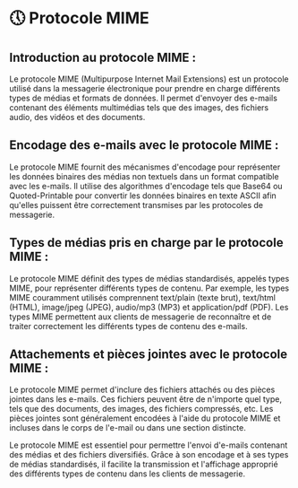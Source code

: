 # 🕔 Protocole MIME

## Introduction au protocole MIME :&#x20;

Le protocole MIME (Multipurpose Internet Mail Extensions) est un protocole utilisé dans la messagerie électronique pour prendre en charge différents types de médias et formats de données. Il permet d'envoyer des e-mails contenant des éléments multimédias tels que des images, des fichiers audio, des vidéos et des documents.

## Encodage des e-mails avec le protocole MIME :&#x20;

Le protocole MIME fournit des mécanismes d'encodage pour représenter les données binaires des médias non textuels dans un format compatible avec les e-mails. Il utilise des algorithmes d'encodage tels que Base64 ou Quoted-Printable pour convertir les données binaires en texte ASCII afin qu'elles puissent être correctement transmises par les protocoles de messagerie.

## Types de médias pris en charge par le protocole MIME :&#x20;

Le protocole MIME définit des types de médias standardisés, appelés types MIME, pour représenter différents types de contenu. Par exemple, les types MIME couramment utilisés comprennent text/plain (texte brut), text/html (HTML), image/jpeg (JPEG), audio/mp3 (MP3) et application/pdf (PDF). Les types MIME permettent aux clients de messagerie de reconnaître et de traiter correctement les différents types de contenu des e-mails.

## Attachements et pièces jointes avec le protocole MIME :&#x20;

Le protocole MIME permet d'inclure des fichiers attachés ou des pièces jointes dans les e-mails. Ces fichiers peuvent être de n'importe quel type, tels que des documents, des images, des fichiers compressés, etc. Les pièces jointes sont généralement encodées à l'aide du protocole MIME et incluses dans le corps de l'e-mail ou dans une section distincte.

Le protocole MIME est essentiel pour permettre l'envoi d'e-mails contenant des médias et des fichiers diversifiés. Grâce à son encodage et à ses types de médias standardisés, il facilite la transmission et l'affichage approprié des différents types de contenu dans les clients de messagerie.
